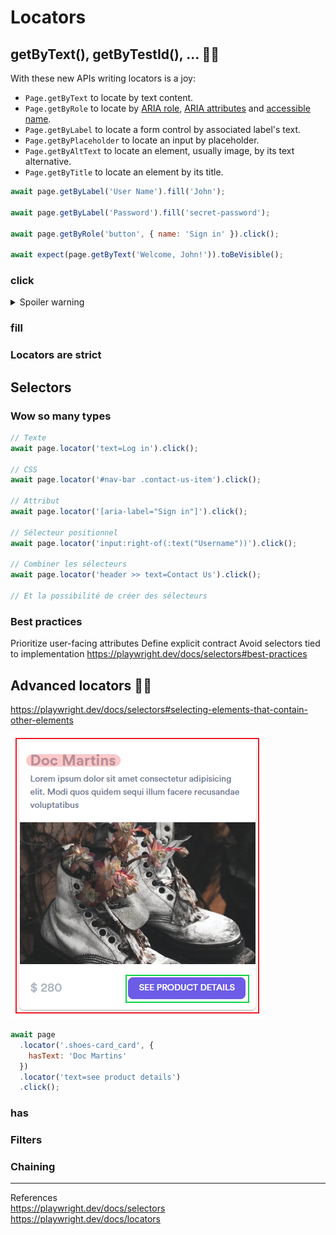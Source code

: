 # Locators
## getByText(), getByTestId(), ... 👩‍💻

With these new APIs writing locators is a joy:
- `Page.getByText` to locate by text content.
- `Page.getByRole` to locate by [ARIA role](https://www.w3.org/TR/wai-aria-1.2/#roles), [ARIA attributes](https://www.w3.org/TR/wai-aria-1.2/#aria-attributes) and [accessible name](https://w3c.github.io/accname/#dfn-accessible-name).
- `Page.getByLabel` to locate a form control by associated label's text.
- `Page.getByPlaceholder` to locate an input by placeholder.
- `Page.getByAltText` to locate an element, usually image, by its text alternative.
- `Page.getByTitle` to locate an element by its title.

```js
await page.getByLabel('User Name').fill('John');

await page.getByLabel('Password').fill('secret-password');

await page.getByRole('button', { name: 'Sign in' }).click();

await expect(page.getByText('Welcome, John!')).toBeVisible();
```

### click

<details>
  <summary>Spoiler warning</summary>
  
  Spoiler text. Note that it's important to have a space after the summary tag. You should be able to write any markdown you want inside the tag
  
  ```javascript
  console.log("I'm a code block!");
  ```
</details>


### fill
### Locators are strict
## Selectors
### Wow so many types
```js
// Texte
await page.locator('text=Log in').click();

// CSS
await page.locator('#nav-bar .contact-us-item').click();

// Attribut
await page.locator('[aria-label="Sign in"]').click();

// Sélecteur positionnel
await page.locator('input:right-of(:text("Username"))').click();

// Combiner les sélecteurs
await page.locator('header >> text=Contact Us').click();

// Et la possibilité de créer des sélecteurs

```

### Best practices
Prioritize user-facing attributes
Define explicit contract
Avoid selectors tied to implementation
https://playwright.dev/docs/selectors#best-practices

## Advanced locators 👩‍💻
https://playwright.dev/docs/selectors#selecting-elements-that-contain-other-elements

![Playwright logo](../images/image13.png)

```js
await page
  .locator('.shoes-card_card', {
    hasText: 'Doc Martins'
  })
  .locator('text=see product details')
  .click();
```

### has
### Filters
### Chaining

---
References  
<https://playwright.dev/docs/selectors>  
<https://playwright.dev/docs/locators>  
